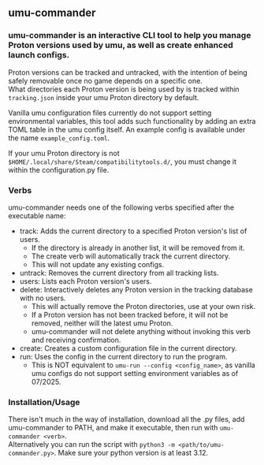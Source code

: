 ## umu-commander
### umu-commander is an interactive CLI tool to help you manage Proton versions used by umu, as well as create enhanced launch configs.

Proton versions can be tracked and untracked, with the intention of being safely removable once no game depends on a specific one.\
What directories each Proton version is being used by is tracked within `tracking.json` inside your umu Proton directory by default.

Vanilla umu configuration files currently do not support setting environmental variables, this tool adds such functionality by adding an extra TOML table in the umu config itself. An example config is available under the name `example_config.toml`.

If your umu Proton directory is not `$HOME/.local/share/Steam/compatibilitytools.d/`, you must change it within the configuration.py file.

### Verbs
umu-commander needs one of the following verbs specified after the executable name:
* track: Adds the current directory to a specified Proton version's list of users.
  * If the directory is already in another list, it will be removed from it.
  * The create verb will automatically track the current directory.
  * This will not update any existing configs.
* untrack:  Removes the current directory from all tracking lists.
* users: Lists each Proton version's users.
* delete: Interactively deletes any Proton version in the tracking database with no users.
  * This will actually remove the Proton directories, use at your own risk.
  * If a Proton version has not been tracked before, it will not be removed, neither will the latest umu Proton.
  * umu-commander will not delete anything without invoking this verb and receiving confirmation.
* create: Creates a custom configuration file in the current directory.
* run: Uses the config in the current directory to run the program.
  * This is NOT equivalent to `umu-run --config <config_name>`, as vanilla umu configs do not support setting environment variables as of 07/2025.
  
### Installation/Usage
There isn't much in the way of installation, download all the .py files, add umu-commander to PATH, and make it executable, then run with `umu-commander <verb>`. \
Alternatively you can run the script with `python3 -m <path/to/umu-commander.py>`. Make sure your python version is at least 3.12.